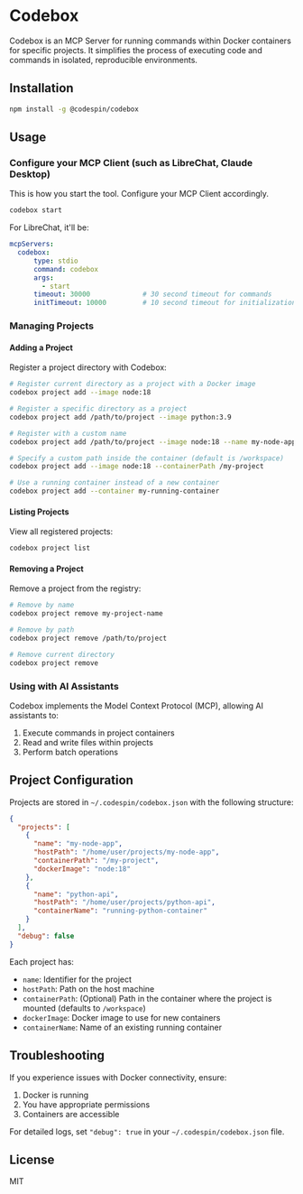 # Codebox

Codebox is an MCP Server for running commands within Docker containers for specific projects. It simplifies the process of executing code and commands in isolated, reproducible environments.

## Installation

```bash
npm install -g @codespin/codebox
```

## Usage

### Configure your MCP Client (such as LibreChat, Claude Desktop)

This is how you start the tool. Configure your MCP Client accordingly.

```bash
codebox start
```

For LibreChat, it'll be:

```yaml
mcpServers:
  codebox:
      type: stdio
      command: codebox
      args:
        - start
      timeout: 30000             # 30 second timeout for commands
      initTimeout: 10000         # 10 second timeout for initialization
```

### Managing Projects

#### Adding a Project

Register a project directory with Codebox:

```bash
# Register current directory as a project with a Docker image
codebox project add --image node:18

# Register a specific directory as a project
codebox project add /path/to/project --image python:3.9

# Register with a custom name
codebox project add /path/to/project --image node:18 --name my-node-app

# Specify a custom path inside the container (default is /workspace)
codebox project add --image node:18 --containerPath /my-project

# Use a running container instead of a new container
codebox project add --container my-running-container
```

#### Listing Projects

View all registered projects:

```bash
codebox project list
```

#### Removing a Project

Remove a project from the registry:

```bash
# Remove by name
codebox project remove my-project-name

# Remove by path
codebox project remove /path/to/project

# Remove current directory
codebox project remove
```

### Using with AI Assistants

Codebox implements the Model Context Protocol (MCP), allowing AI assistants to:

1. Execute commands in project containers
2. Read and write files within projects
3. Perform batch operations

## Project Configuration

Projects are stored in `~/.codespin/codebox.json` with the following structure:

```json
{
  "projects": [
    {
      "name": "my-node-app",
      "hostPath": "/home/user/projects/my-node-app",
      "containerPath": "/my-project",
      "dockerImage": "node:18"
    },
    {
      "name": "python-api",
      "hostPath": "/home/user/projects/python-api",
      "containerName": "running-python-container"
    }
  ],
  "debug": false
}
```

Each project has:

- `name`: Identifier for the project
- `hostPath`: Path on the host machine
- `containerPath`: (Optional) Path in the container where the project is mounted (defaults to `/workspace`)
- `dockerImage`: Docker image to use for new containers
- `containerName`: Name of an existing running container

## Troubleshooting

If you experience issues with Docker connectivity, ensure:

1. Docker is running
2. You have appropriate permissions
3. Containers are accessible

For detailed logs, set `"debug": true` in your `~/.codespin/codebox.json` file.

## License

MIT
